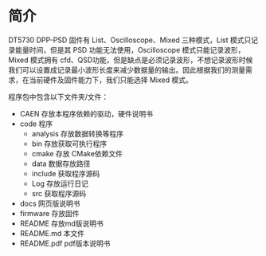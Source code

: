 # 简介


DT5730 DPP-PSD 固件有 List、Oscilloscope、Mixed 三种模式，List 模式只记录能量时间，但是其 PSD 功能无法使用，Oscilloscope 模式只能记录波形，Mixed 模式拥有 cfd、QSD功能，但是缺点是必须记录波形，不想记录波形时候我们可以设置成记录最小波形长度来减少数据量的输出。因此根据我们的测量需求，在当前硬件及固件能力下，我们只能选择 Mixed 模式。


程序包中包含以下文件夹/文件：
- CAEN  存放本程序依赖的驱动，硬件说明书
- code  程序
	- analysis 存放数据转换等程序
	- bin 存放获取可执行程序
	- cmake 存放 CMake依赖文件
	- data 数据存放路径
	- include 获取程序源码
	- Log 存放运行日记
	- src 获取程序源码
- docs  网页版说明书
- firmware  存放固件
- README    存放md版说明书
- README.md  本文件
- README.pdf pdf版本说明书





